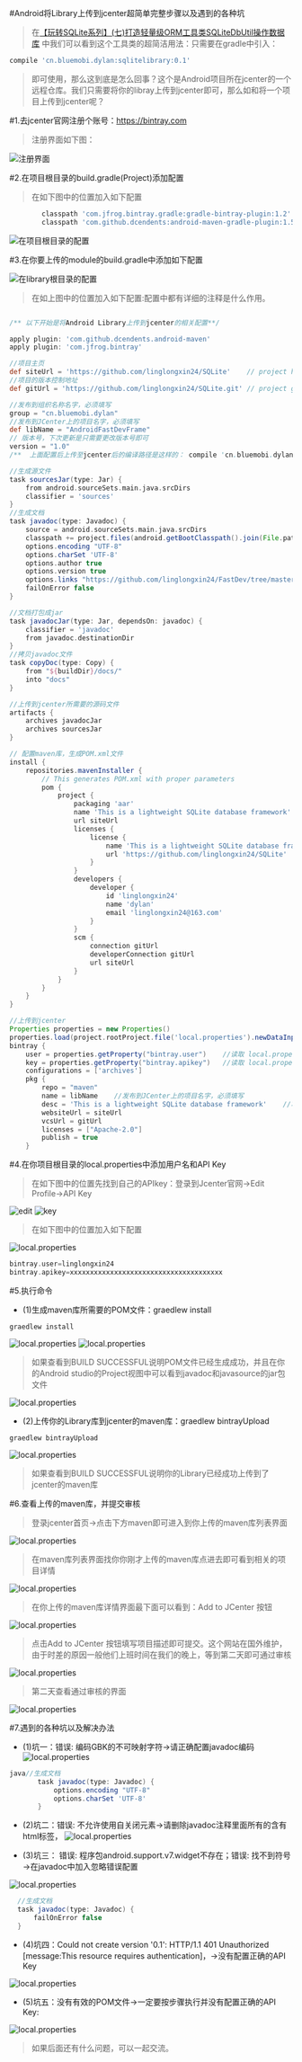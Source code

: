 #Android将Library上传到jcenter超简单完整步骤以及遇到的各种坑

>在[【玩转SQLite系列】(七)打造轻量级ORM工具类SQLiteDbUtil操作数据库](http://blog.csdn.net/linglongxin24/article/details/53385868)
中我们可以看到这个工具类的超简洁用法：只需要在gradle中引入：

```gradle
compile 'cn.bluemobi.dylan:sqlitelibrary:0.1'
```
>即可使用，那么这到底是怎么回事？这个是Android项目所在jcenter的一个远程仓库。我们只需要将你的libray上传到jcenter即可，那么如和将一个项目上传到jcenter呢？

#1.去jcenter官网注册个账号：https://bintray.com

>注册界面如下图：

![注册界面](https://github.com/linglongxin24/SQLite/blob/master/screenshorts/jcenter_sign_up.png?raw=true)

#2.在项目根目录的build.gradle(Project)添加配置
>在如下图中的位置加入如下配置

```gradle
        classpath 'com.jfrog.bintray.gradle:gradle-bintray-plugin:1.2'
        classpath 'com.github.dcendents:android-maven-gradle-plugin:1.5'
```
![在项目根目录的配置](https://github.com/linglongxin24/SQLite/blob/master/screenshorts/jcenter_project_build.gradle.png?raw=true)

#3.在你要上传的module的build.gradle中添加如下配置


![在library根目录的配置](https://github.com/linglongxin24/SQLite/blob/master/screenshorts/jcenter_config_modle_build_gradle.png?raw=true)

>在如上图中的位置加入如下配置:配置中都有详细的注释是什么作用。

```gradle

/** 以下开始是将Android Library上传到jcenter的相关配置**/

apply plugin: 'com.github.dcendents.android-maven'
apply plugin: 'com.jfrog.bintray'

//项目主页
def siteUrl = 'https://github.com/linglongxin24/SQLite'    // project homepage
//项目的版本控制地址
def gitUrl = 'https://github.com/linglongxin24/SQLite.git' // project git

//发布到组织名称名字，必须填写
group = "cn.bluemobi.dylan"
//发布到JCenter上的项目名字，必须填写
def libName = "AndroidFastDevFrame"
// 版本号，下次更新是只需要更改版本号即可
version = "1.0"
/**  上面配置后上传至jcenter后的编译路径是这样的： compile 'cn.bluemobi.dylan:sqlitelibrary:1.0'  **/

//生成源文件
task sourcesJar(type: Jar) {
    from android.sourceSets.main.java.srcDirs
    classifier = 'sources'
}
//生成文档
task javadoc(type: Javadoc) {
    source = android.sourceSets.main.java.srcDirs
    classpath += project.files(android.getBootClasspath().join(File.pathSeparator))
    options.encoding "UTF-8"
    options.charSet 'UTF-8'
    options.author true
    options.version true
    options.links "https://github.com/linglongxin24/FastDev/tree/master/mylibrary/docs/javadoc"
    failOnError false
}

//文档打包成jar
task javadocJar(type: Jar, dependsOn: javadoc) {
    classifier = 'javadoc'
    from javadoc.destinationDir
}
//拷贝javadoc文件
task copyDoc(type: Copy) {
    from "${buildDir}/docs/"
    into "docs"
}

//上传到jcenter所需要的源码文件
artifacts {
    archives javadocJar
    archives sourcesJar
}

// 配置maven库，生成POM.xml文件
install {
    repositories.mavenInstaller {
        // This generates POM.xml with proper parameters
        pom {
            project {
                packaging 'aar'
                name 'This is a lightweight SQLite database framework'
                url siteUrl
                licenses {
                    license {
                        name 'This is a lightweight SQLite database framework'
                        url 'https://github.com/linglongxin24/SQLite'
                    }
                }
                developers {
                    developer {
                        id 'linglongxin24'
                        name 'dylan'
                        email 'linglongxin24@163.com'
                    }
                }
                scm {
                    connection gitUrl
                    developerConnection gitUrl
                    url siteUrl
                }
            }
        }
    }
}

//上传到jcenter
Properties properties = new Properties()
properties.load(project.rootProject.file('local.properties').newDataInputStream())
bintray {
    user = properties.getProperty("bintray.user")    //读取 local.properties 文件里面的 bintray.user
    key = properties.getProperty("bintray.apikey")   //读取 local.properties 文件里面的 bintray.apikey
    configurations = ['archives']
    pkg {
        repo = "maven"
        name = libName    //发布到JCenter上的项目名字，必须填写
        desc = 'This is a lightweight SQLite database framework'    //项目描述
        websiteUrl = siteUrl
        vcsUrl = gitUrl
        licenses = ["Apache-2.0"]
        publish = true
    }

```

#4.在你项目根目录的local.properties中添加用户名和API Key
>在如下图中的位置先找到自己的APIkey：登录到Jcenter官网->Edit Profile->API Key

 ![edit](https://github.com/linglongxin24/SQLite/blob/master/screenshorts/jcenter_edit_profile.png?raw=true)
 ![key](https://github.com/linglongxin24/SQLite/blob/master/screenshorts/jcenter_get_api_key.png?raw=true)

>在如下图中的位置加入如下配置

 ![local.properties](https://github.com/linglongxin24/SQLite/blob/master/screenshorts/jcenter_config_local.properties.png?raw=true)
 
 ```gradle
 bintray.user=linglongxin24
 bintray.apikey=xxxxxxxxxxxxxxxxxxxxxxxxxxxxxxxxxxxxxx
 ```

#5.执行命令

  * (1)生成maven库所需要的POM文件：graedlew install
  
```
graedlew install
```
![local.properties](https://github.com/linglongxin24/SQLite/blob/master/screenshorts/jcenter_gradlew_install.png?raw=true)
![local.properties](https://github.com/linglongxin24/SQLite/blob/master/screenshorts/jcenter_gradlew_install_successful.png?raw=true)
 
  >如果查看到BUILD SUCCESSFUL说明POM文件已经生成成功，并且在你的Android studio的Project视图中可以看到javadoc和javasource的jar包文件
  
![local.properties](https://github.com/linglongxin24/SQLite/blob/master/screenshorts/jcenter_jar.png?raw=true)

 * (2)上传你的Library库到jcenter的maven库：graedlew bintrayUpload
    
```
graedlew bintrayUpload
```

![local.properties](https://github.com/linglongxin24/SQLite/blob/master/screenshorts/jcenter_gradlew_bintrayUpload.png?raw=true)

 >如果查看到BUILD SUCCESSFUL说明你的Library已经成功上传到了jcenter的maven库
 
#6.查看上传的maven库，并提交审核

>登录jcenter首页->点击下方maven即可进入到你上传的maven库列表界面

![local.properties](https://github.com/linglongxin24/SQLite/blob/master/screenshorts/jcenter_look_maven.png?raw=true)

>在maven库列表界面找你你刚才上传的maven库点进去即可看到相关的项目详情

![local.properties](https://github.com/linglongxin24/SQLite/blob/master/screenshorts/jcenter_maven_list.png?raw=true)

>在你上传的maven库详情界面最下面可以看到：Add to JCenter 按钮

![local.properties](https://github.com/linglongxin24/SQLite/blob/master/screenshorts/jcenter_commit.png?raw=true)

>点击Add to JCenter 按钮填写项目描述即可提交。这个网站在国外维护，由于时差的原因一般他们上班时间在我们的晚上，等到第二天即可通过审核

![local.properties](https://github.com/linglongxin24/SQLite/blob/master/screenshorts/jcenter_commit_message.png?raw=true)

>第二天查看通过审核的界面

![local.properties](https://github.com/linglongxin24/SQLite/blob/master/screenshorts/jcenter_commit_successful.png?raw=true)

#7.遇到的各种坑以及解决办法

 * (1)坑一：错误: 编码GBK的不可映射字符->请正确配置javadoc编码
 ![local.properties](https://github.com/linglongxin24/SQLite/blob/master/screenshorts/jcenter_not_config_key.png?raw=true)

```gradle
java//生成文档
       task javadoc(type: Javadoc) {
           options.encoding "UTF-8"
           options.charSet 'UTF-8'
       }

```

 * (2)坑二：错误: 不允许使用自关闭元素->请删除javadoc注释里面所有的含有html标签，
  ![local.properties](https://github.com/linglongxin24/SQLite/blob/master/screenshorts/jcenter_error2.png?raw=true)
 
 * (3)坑三： 错误: 程序包android.support.v7.widget不存在；错误: 找不到符号 ->在javadoc中加入忽略错误配置
 
  ![local.properties](https://github.com/linglongxin24/SQLite/blob/master/screenshorts/jcenter_error3.png?raw=true)

```gradle
  //生成文档
  task javadoc(type: Javadoc) {
      failOnError false
  }
```

 * (4)坑四：Could not create version '0.1': HTTP/1.1 401 Unauthorized [message:This resource requires authentication]，->没有配置正确的API Key
 
  ![local.properties](https://github.com/linglongxin24/SQLite/blob/master/screenshorts/jcenter_not_config_key.png?raw=true)

 * (5)坑五：没有有效的POM文件->一定要按步骤执行并没有配置正确的API Key:
  
  ![local.properties](https://github.com/linglongxin24/SQLite/blob/master/screenshorts/jcenter_not_pom.png?raw=true)
  
>如果后面还有什么问题，可以一起交流。

 
 



